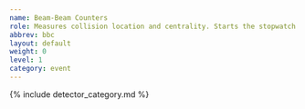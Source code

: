 ```yaml
---
name: Beam-Beam Counters
role: Measures collision location and centrality. Starts the stopwatch for an event.
abbrev: bbc
layout: default
weight: 0
level: 1
category: event
---
```

{% include detector_category.md %}

